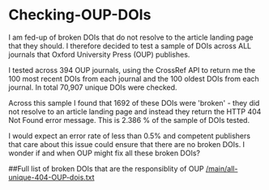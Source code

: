 # Checking-OUP-DOIs

I am fed-up of broken DOIs that do not resolve to the article landing page that they should.
I therefore decided to test a sample of DOIs across ALL journals that Oxford University Press (OUP) publishes.

I tested across 394 OUP journals, using the CrossRef API to return me the 100 most recent DOIs from each journal and the 100 oldest DOIs from each journal. In total 70,907 unique DOIs were checked.

Across this sample I found that 1692 of these DOIs were 'broken' - they did not resolve to an article landing page and instead they return the HTTP 404 Not Found error message. This is 2.386 % of the sample of DOIs tested.

I would expect an error rate of less than 0.5% and competent publishers that care about this issue could ensure that there are no broken DOIs. I wonder if and when OUP might fix all these broken DOIs?

##Full list of broken DOIs that are the responsiblity of OUP
[/main/all-unique-404-OUP-dois.txt](./main/all-unique-404-OUP-dois.txt)

